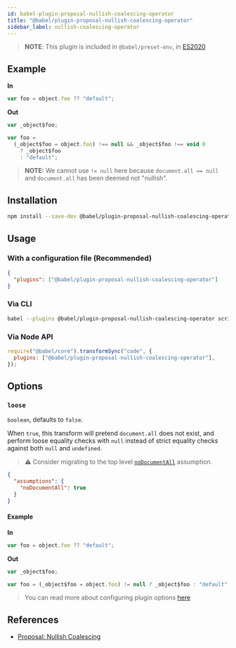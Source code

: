 ```yaml
---
id: babel-plugin-proposal-nullish-coalescing-operator
title: "@babel/plugin-proposal-nullish-coalescing-operator"
sidebar_label: nullish-coalescing-operator
---
```


> **NOTE**: This plugin is included in `@babel/preset-env`, in [ES2020](https://github.com/tc39/proposals/blob/master/finished-proposals.md)

## Example

**In**

```js title="JavaScript"
var foo = object.foo ?? "default";
```

**Out**

```js title="JavaScript"
var _object$foo;

var foo =
  (_object$foo = object.foo) !== null && _object$foo !== void 0
    ? _object$foo
    : "default";
```

> **NOTE:** We cannot use `!= null` here because `document.all == null` and
> `document.all` has been deemed not "nullish".

## Installation

```sh title="Shell"
npm install --save-dev @babel/plugin-proposal-nullish-coalescing-operator
```

## Usage

### With a configuration file (Recommended)

```json title="babel.config.json"
{
  "plugins": ["@babel/plugin-proposal-nullish-coalescing-operator"]
}
```

### Via CLI

```sh title="Shell"
babel --plugins @babel/plugin-proposal-nullish-coalescing-operator script.js
```

### Via Node API

```js title="JavaScript"
require("@babel/core").transformSync("code", {
  plugins: ["@babel/plugin-proposal-nullish-coalescing-operator"],
});
```

## Options

### `loose`

`boolean`, defaults to `false`.

When `true`, this transform will pretend `document.all` does not exist,
and perform loose equality checks with `null` instead of strict equality checks
against both `null` and `undefined`.

> ⚠️ Consider migrating to the top level [`noDocumentAll`](assumptions.md#nodocumentall) assumption.

```json title="babel.config.json"
{
  "assumptions": {
    "noDocumentAll": true
  }
}
```

#### Example

**In**

```js title="JavaScript"
var foo = object.foo ?? "default";
```

**Out**

```js title="JavaScript"
var _object$foo;

var foo = (_object$foo = object.foo) != null ? _object$foo : "default";
```

> You can read more about configuring plugin options [here](https://babeljs.io/docs/en/plugins#plugin-options)

## References

- [Proposal: Nullish Coalescing](https://github.com/tc39-transfer/proposal-nullish-coalescing)
